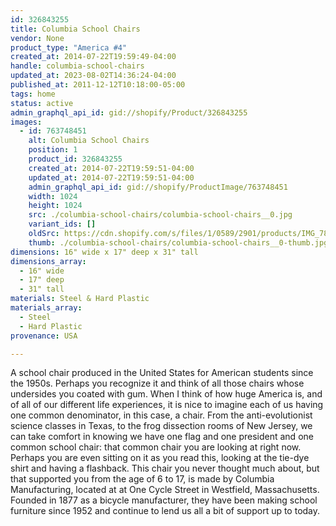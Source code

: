 ```yaml
---
id: 326843255
title: Columbia School Chairs
vendor: None
product_type: "America #4"
created_at: 2014-07-22T19:59:49-04:00
handle: columbia-school-chairs
updated_at: 2023-08-02T14:36:24-04:00
published_at: 2011-12-12T10:18:00-05:00
tags: home
status: active
admin_graphql_api_id: gid://shopify/Product/326843255
images:
  - id: 763748451
    alt: Columbia School Chairs
    position: 1
    product_id: 326843255
    created_at: 2014-07-22T19:59:51-04:00
    updated_at: 2014-07-22T19:59:51-04:00
    admin_graphql_api_id: gid://shopify/ProductImage/763748451
    width: 1024
    height: 1024
    src: ./columbia-school-chairs/columbia-school-chairs__0.jpg
    variant_ids: []
    oldSrc: https://cdn.shopify.com/s/files/1/0589/2901/products/IMG_7813.jpeg?v=1406073591
    thumb: ./columbia-school-chairs/columbia-school-chairs__0-thumb.jpg
dimensions: 16" wide x 17" deep x 31" tall
dimensions_array:
  - 16" wide
  - 17" deep
  - 31" tall
materials: Steel & Hard Plastic
materials_array:
  - Steel
  - Hard Plastic
provenance: USA

---
```


A school chair produced in the United States for American students since the 1950s. Perhaps you recognize it and think of all those chairs whose undersides you coated with gum. When I think of how huge America is, and of all of our different life experiences, it is nice to imagine each of us having one common denominator, in this case, a chair. From the anti-evolutionist science classes in Texas, to the frog dissection rooms of New Jersey, we can take comfort in knowing we have one flag and one president and one common school chair: that common chair you are looking at right now. Perhaps you are even sitting on it as you read this, looking at the tie-dye shirt and having a flashback. This chair you never thought much about, but that supported you from the age of 6 to 17, is made by Columbia Manufacturing, located at at One Cycle Street in Westfield, Massachusetts. Founded in 1877 as a bicycle manufacturer, they have been making school furniture since 1952 and continue to lend us all a bit of support up to today.